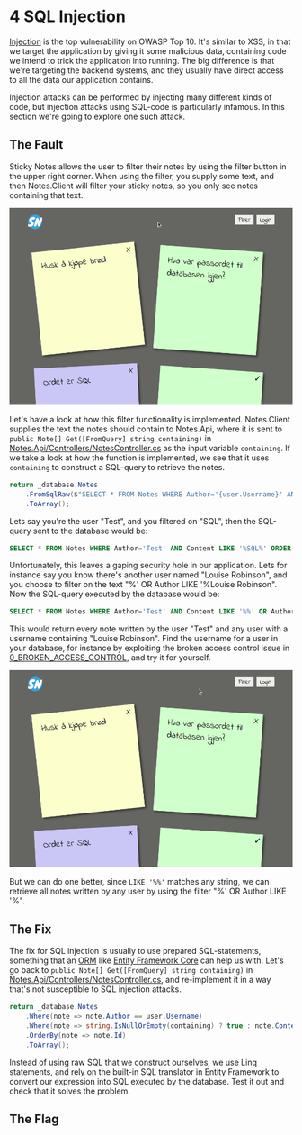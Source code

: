 4 SQL Injection
===============
[Injection](https://owasp.org/www-project-top-ten/OWASP_Top_Ten_2017/Top_10-2017_A1-Injection) is the top vulnerability on OWASP Top 10. It's similar to XSS, in that we target the application by giving it some malicious data, containing code we intend to trick the application into running. The big difference is that we're targeting the backend systems, and they usually have direct access to all the data our application contains.

Injection attacks can be performed by injecting many different kinds of code, but injection attacks using SQL-code is particularly infamous. In this section we're going to explore one such attack.

The Fault
---------
Sticky Notes allows the user to filter their notes by using the filter button in the upper right corner. When using the filter, you supply some text, and then Notes.Client will filter your sticky notes, so you only see notes containing that text.

![](../Images/sql-injection-filter.gif)

Let's have a look at how this filter functionality is implemented. Notes.Client supplies the text the notes should contain to Notes.Api, where it is sent to `public Note[] Get([FromQuery] string containing)` in [Notes.Api/Controllers/NotesController.cs](../Notes.Api/Controllers/NotesController.cs) as the input variable `containing`. If we take a look at how the function is implemented, we see that it uses `containing` to construct a SQL-query to retrieve the notes.
```csharp
return _database.Notes
    .FromSqlRaw($"SELECT * FROM Notes WHERE Author='{user.Username}' AND Content LIKE '%{containing}%' ORDER BY Id")
    .ToArray();
```

Lets say you're the user "Test", and you filtered on "SQL", then the SQL-query sent to the database would be:
```SQL
SELECT * FROM Notes WHERE Author='Test' AND Content LIKE '%SQL%' ORDER BY Id
```

Unfortunately, this leaves a gaping security hole in our application. Lets for instance say you know there's another user named "Louise Robinson", and you choose to filter on the text "%' OR Author LIKE '%Louise Robinson". Now the SQL-query executed by the database would be:
```SQL
SELECT * FROM Notes WHERE Author='Test' AND Content LIKE '%%' OR Author LIKE '%Louise Robinson%' ORDER BY Id
```

This would return every note written by the user "Test" and any user with a username containing "Louise Robinson". Find the username for a user in your database, for instance by exploiting the broken access control issue in [0_BROKEN_ACCESS_CONTROL](0_BROKEN_ACCESS_CONTROL.md), and try it for yourself.

![](../Images/sql-injection-hack.gif)

But we can do one better, since `LIKE '%%'` matches any string, we can retrieve all notes written by any user by using the filter "%' OR Author LIKE '%".

The Fix
-------
The fix for SQL injection is usually to use prepared SQL-statements, something that an [ORM](https://en.wikipedia.org/wiki/Object-relational_mapping) like [Entity Framework Core](https://docs.microsoft.com/en-us/ef/core/) can help us with. Let's go back to `public Note[] Get([FromQuery] string containing)` in [Notes.Api/Controllers/NotesController.cs](../Notes.Api/Controllers/NotesController.cs), and re-implement it in a way that's not susceptible to SQL injection attacks.

```csharp
return _database.Notes
    .Where(note => note.Author == user.Username)
    .Where(note => string.IsNullOrEmpty(containing) ? true : note.Content.Contains(containing))
    .OrderBy(note => note.Id)
    .ToArray();
```

Instead of using raw SQL that we construct ourselves, we use Linq statements, and rely on the built-in SQL translator in Entity Framework to convert our expression into SQL executed by the database. Test it out and check that it solves the problem.

The Flag
--------
